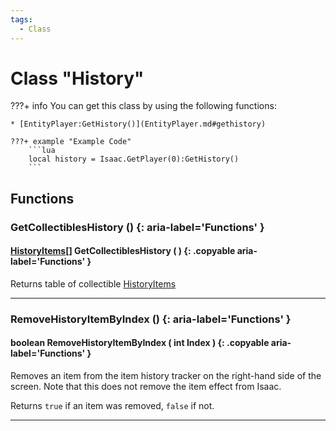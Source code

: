 ```yaml
---
tags:
  - Class
---
```

# Class "History"

???+ info
    You can get this class by using the following functions:

    * [EntityPlayer:GetHistory()](EntityPlayer.md#gethistory)

    ???+ example "Example Code"
        ```lua
        local history = Isaac.GetPlayer(0):GetHistory()
        ```
        
## Functions

### GetCollectiblesHistory () {: aria-label='Functions' }
#### [HistoryItems](HistoryItem.md)[] GetCollectiblesHistory ( ) {: .copyable aria-label='Functions' }
Returns table of collectible [HistoryItems](HistoryItem.md)

___
### RemoveHistoryItemByIndex () {: aria-label='Functions' }
#### boolean RemoveHistoryItemByIndex ( int Index ) {: .copyable aria-label='Functions' }
Removes an item from the item history tracker on the right-hand side of the screen. Note that this does not remove the item effect from Isaac.

Returns `true` if an item was removed, `false` if not.

___